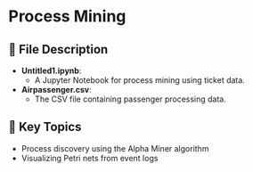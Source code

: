 # Process Mining

## 📄 File Description
- **Untitled1.ipynb**:
  - A Jupyter Notebook for process mining using ticket data.
- **Airpassenger.csv**:
  - The CSV file containing passenger processing data.

## 📝 Key Topics
- Process discovery using the Alpha Miner algorithm
- Visualizing Petri nets from event logs
